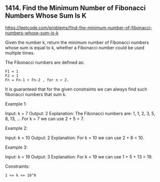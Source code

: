 ## 1414. Find the Minimum Number of Fibonacci Numbers Whose Sum Is K

https://leetcode.com/problems/find-the-minimum-number-of-fibonacci-numbers-whose-sum-is-k

Given the number k, return the minimum number of Fibonacci numbers whose sum is equal to k, whether a Fibonacci number could be used multiple times.

The Fibonacci numbers are defined as:

    F1 = 1
    F2 = 1
    Fn = Fn-1 + Fn-2 , for n > 2.

It is guaranteed that for the given constraints we can always find such fibonacci numbers that sum k.

Example 1:

Input: k = 7
Output: 2
Explanation: The Fibonacci numbers are: 1, 1, 2, 3, 5, 8, 13, ...
For k = 7 we can use 2 + 5 = 7.

Example 2:

Input: k = 10
Output: 2
Explanation: For k = 10 we can use 2 + 8 = 10.

Example 3:

Input: k = 19
Output: 3
Explanation: For k = 19 we can use 1 + 5 + 13 = 19.

Constraints:

    1 <= k <= 10^9
